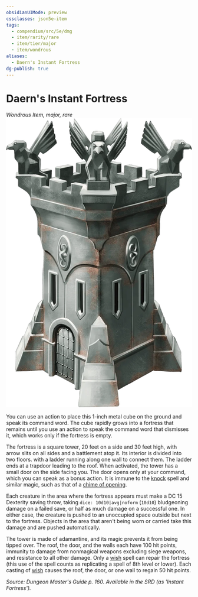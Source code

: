 ```yaml
---
obsidianUIMode: preview
cssclasses: json5e-item
tags:
  - compendium/src/5e/dmg
  - item/rarity/rare
  - item/tier/major
  - item/wondrous
aliases:
  - Daern's Instant Fortress
dg-publish: true
---
```

# Daern's Instant Fortress
*Wondrous Item, major, rare*  
![](https://raw.githubusercontent.com/5etools-mirror-2/5etools-img/main/items/DMG/Daern%27s%20Instant%20Fortress.webp#right)  


You can use an action to place this 1-inch metal cube on the ground and speak its command word. The cube rapidly grows into a fortress that remains until you use an action to speak the command word that dismisses it, which works only if the fortress is empty.

The fortress is a square tower, 20 feet on a side and 30 feet high, with arrow slits on all sides and a battlement atop it. Its interior is divided into two floors. with a ladder running along one wall to connect them. The ladder ends at a trapdoor leading to the roof. When activated, the tower has a small door on the side facing you. The door opens only at your command, which you can speak as a bonus action. It is immune to the [knock](/Admin/CLI/spells/knock.md) spell and similar magic, such as that of a [chime of opening](/Admin/CLI/items/chime-of-opening.md).

Each creature in the area where the fortress appears must make a DC 15 Dexterity saving throw, taking `dice: 10d10|avg|noform` (`10d10`) bludgeoning damage on a failed save, or half as much damage on a successful one. In either case, the creature is pushed to an unoccupied space outside but next to the fortress. Objects in the area that aren't being worn or carried take this damage and are pushed automatically.

The tower is made of adamantine, and its magic prevents it from being tipped over. The roof, the door, and the walls each have 100 hit points, immunity to damage from nonmagical weapons excluding siege weapons, and resistance to all other damage. Only a [wish](/Admin/CLI/spells/wish.md) spell can repair the fortress (this use of the spell counts as replicating a spell of 8th level or lower). Each casting of [wish](/Admin/CLI/spells/wish.md) causes the roof, the door, or one wall to regain 50 hit points.

*Source: Dungeon Master's Guide p. 160. Available in the SRD (as 'Instant Fortress').*